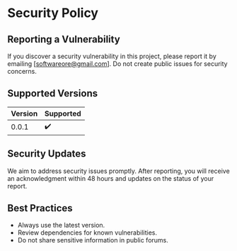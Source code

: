 # Security Policy

## Reporting a Vulnerability

If you discover a security vulnerability in this project, please report it by emailing [softwareore@gmail.com]. Do not create public issues for security concerns.

## Supported Versions

| Version | Supported          |
| ------- | ------------------ |
| 0.0.1   | ✔️                 |

## Security Updates

We aim to address security issues promptly. After reporting, you will receive an acknowledgment within 48 hours and updates on the status of your report.

## Best Practices

- Always use the latest version.
- Review dependencies for known vulnerabilities.
- Do not share sensitive information in public forums.
